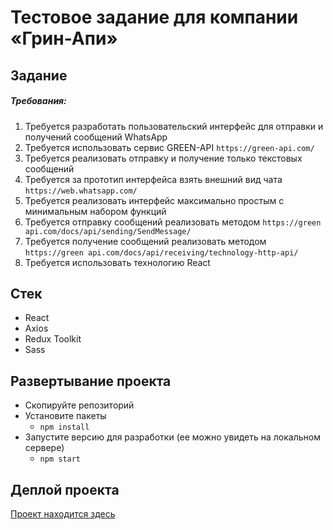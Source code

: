 # Тестовое задание для компании «Грин-Апи»

## Задание

##### Требования:

1. Требуется разработать пользовательский интерфейс для отправки и получений сообщений WhatsApp
2. Требуется использовать сервис GREEN-API `https://green-api.com/`
3. Требуется реализовать отправку и получение только текстовых сообщений
4. Требуется за прототип интерфейса взять внешний вид чата
   `https://web.whatsapp.com/`
5. Требуется реализовать интерфейс максимально простым с минимальным набором функций
6. Требуется отправку сообщений реализовать методом `https://green api.com/docs/api/sending/SendMessage/`
7. Требуется получение сообщений реализовать методом `https://green api.com/docs/api/receiving/technology-http-api/`
8. Требуется использовать технологию React

## Cтек

-  React
-  Axios
-  Redux Toolkit
-  Sass

## Развертывание проекта

-  Скопируйте репозиторий
-  Установите пакеты
   -  `npm install`
-  Запустите версию для разработки (ее можно увидеть на локальном сервере)
   -  `npm start`

## Деплой проекта

[Проект находится здесь](https://calcifer-02.github.io/GREEN_API/)

